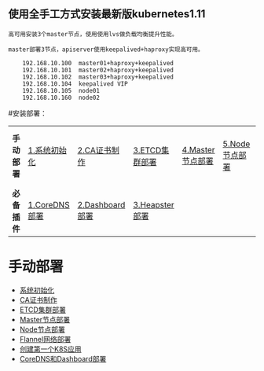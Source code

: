 ## 使用全手工方式安装最新版kubernetes1.11

    高可用安装3个master节点，使用使用lvs做负载均衡提升性能。

    master部署3节点，apiserver使用keepalived+haproxy实现高可用。

        192.168.10.100  master01+haproxy+keepalived
        192.168.10.101  master02+haproxy+keepalived
        192.168.10.102  master03+haproxy+keepalived
        192.168.10.104  keepalived VIP
        192.168.10.105  node01
        192.168.10.160  node02


 #安装部署：


<table border="0">
    <tr>
            <td><strong>手动部署</strong></td>
            <td><a href="kubernetes/tree/master/1.11/docs/系统初始化.md">1.系统初始化</a></td>
            <td><a href="kubernetes/tree/master/1.11/docs/CA证书制作.md">2.CA证书制作</a></td>
            <td><a href="kubernetes/tree/master/1.11/docs/ETCD集群部署.md">3.ETCD集群部署</a></td>
            <td><a href="kubernetes/tree/master/1.11/docs/Master节点部署.md">4.Master节点部署</a></td>
            <td><a href="kubernetes/tree/master/1.11/docs/Node节点部署.md">5.Node节点部署</a></td>
            <td><a href="kubernetes/tree/master/1.11/docs/flannel部署.md">6.Flannel部署</a></td>
            <td><a href="docs/app.md">7.应用创建</a></td>
    </tr>
    <tr>
            <td><strong>必备插件</strong></td>
            <td><a href="docs/coredns.md">1.CoreDNS部署</a></td>
            <td><a href="docs/dashboard.md">2.Dashboard部署</a></td>
            <td><a href="docs/heapster.md">3.Heapster部署</a></td>
    </tr>
</table>



# 手动部署
- [系统初始化](kubernetes/tree/master/1.11/docs/系统初始化.md)
- [CA证书制作](kubernetes/tree/master/1.11/docs/CA证书制作.md)
- [ETCD集群部署](kubernetes/tree/master/1.11/docs/ETCD集群部署.md)
- [Master节点部署](kubernetes/tree/master/1.11/docs/Master节点部署.md)
- [Node节点部署](kubernetes/tree/master/1.11/docs/Node节点部署.md)
- [Flannel网络部署](kubernetes/tree/master/1.11/docs/flannel部署.md)
- [创建第一个K8S应用](kubernetes/tree/master/1.11/docs/app.md)
- [CoreDNS和Dashboard部署](kubernetes/tree/master/1.11/docs/dashboard.md)
